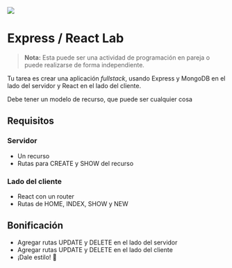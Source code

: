 ![](https://pataruco.github.io/ga-assets/assets/logos/ga.svg)

# Express / React Lab

> **Nota:** Esta puede ser una actividad de programación en pareja o puede realizarse de forma independiente.

Tu tarea es crear una aplicación _fullstack_, usando Express y MongoDB en el lado del servidor y React en el lado del cliente.

Debe tener un modelo de recurso, que puede ser cualquier cosa

## Requisitos

### Servidor

- Un recurso
- Rutas para CREATE y SHOW del recurso

### Lado del cliente

- React con un router
- Rutas de HOME, INDEX, SHOW y NEW

## Bonificación

- Agregar rutas UPDATE y DELETE en el lado del servidor
- Agregar rutas UPDATE y DELETE en el lado del cliente
- ¡Dale estilo! 💅
